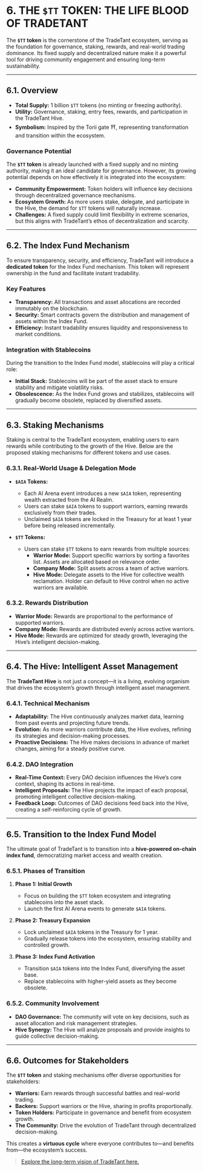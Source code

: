 # **6. THE `$TT` TOKEN: THE LIFE BLOOD OF TRADETANT**

The **`$TT` token** is the cornerstone of the TradeTant ecosystem, serving as the foundation for governance, staking, rewards, and real-world trading dominance. Its fixed supply and decentralized nature make it a powerful tool for driving community engagement and ensuring long-term sustainability.

---

## **6.1. Overview**

- **Total Supply:** 1 billion `$TT` tokens (no minting or freezing authority).
- **Utility:** Governance, staking, entry fees, rewards, and participation in the TradeTant Hive.
- **Symbolism:** Inspired by the Torii gate ⛩️, representing transformation and transition within the ecosystem.

### **Governance Potential**
The **`$TT` token** is already launched with a fixed supply and no minting authority, making it an ideal candidate for governance. However, its growing potential depends on how effectively it is integrated into the ecosystem:
- **Community Empowerment:** Token holders will influence key decisions through decentralized governance mechanisms.
- **Ecosystem Growth:** As more users stake, delegate, and participate in the Hive, the demand for `$TT` tokens will naturally increase.
- **Challenges:** A fixed supply could limit flexibility in extreme scenarios, but this aligns with TradeTant’s ethos of decentralization and scarcity.

---

## **6.2. The Index Fund Mechanism**

To ensure transparency, security, and efficiency, TradeTant will introduce a **dedicated token** for the Index Fund mechanism. This token will represent ownership in the fund and facilitate instant tradability.

### **Key Features**
- **Transparency:** All transactions and asset allocations are recorded immutably on the blockchain.
- **Security:** Smart contracts govern the distribution and management of assets within the Index Fund.
- **Efficiency:** Instant tradability ensures liquidity and responsiveness to market conditions.

### **Integration with Stablecoins**
During the transition to the Index Fund model, stablecoins will play a critical role:
- **Initial Stack:** Stablecoins will be part of the asset stack to ensure stability and mitigate volatility risks.
- **Obsolescence:** As the Index Fund grows and stabilizes, stablecoins will gradually become obsolete, replaced by diversified assets.

---

## **6.3. Staking Mechanisms**

Staking is central to the TradeTant ecosystem, enabling users to earn rewards while contributing to the growth of the Hive. Below are the proposed staking mechanisms for different tokens and use cases.

### **6.3.1. Real-World Usage & Delegation Mode**
- **`$AIA` Tokens:**
    - Each AI Arena event introduces a new `$AIA` token, representing wealth extracted from the AI Realm.
    - Users can stake `$AIA` tokens to support warriors, earning rewards exclusively from their trades.
    - Unclaimed `$AIA` tokens are locked in the Treasury for at least 1 year before being released incrementally.

- **`$TT` Tokens:**
    - Users can stake `$TT` tokens to earn rewards from multiple sources:
        - **Warrior Mode:** Support specific warriors by sorting a favorites list. Assets are allocated based on relevance order.
        - **Company Mode:** Split assets across a team of active warriors.
        - **Hive Mode:** Delegate assets to the Hive for collective wealth reclamation. Holder can default to Hive control when no active warriors are available.

### **6.3.2. Rewards Distribution**
- **Warrior Mode:** Rewards are proportional to the performance of supported warriors.
- **Company Mode:** Rewards are distributed evenly across active warriors.
- **Hive Mode:** Rewards are optimized for steady growth, leveraging the Hive’s intelligent decision-making.

---

## **6.4. The Hive: Intelligent Asset Management**

The **TradeTant Hive** is not just a concept—it is a living, evolving organism that drives the ecosystem’s growth through intelligent asset management.

### **6.4.1. Technical Mechanism**
- **Adaptability:** The Hive continuously analyzes market data, learning from past events and projecting future trends.
- **Evolution:** As more warriors contribute data, the Hive evolves, refining its strategies and decision-making processes.
- **Proactive Decisions:** The Hive makes decisions in advance of market changes, aiming for a steady positive curve.

### **6.4.2. DAO Integration**
- **Real-Time Context:** Every DAO decision influences the Hive’s core context, shaping its actions in real-time.
- **Intelligent Proposals:** The Hive projects the impact of each proposal, promoting intelligent collective decision-making.
- **Feedback Loop:** Outcomes of DAO decisions feed back into the Hive, creating a self-reinforcing cycle of growth.

---

## **6.5. Transition to the Index Fund Model**

The ultimate goal of TradeTant is to transition into a **hive-powered on-chain index fund**, democratizing market access and wealth creation.

### **6.5.1. Phases of Transition**
1. **Phase 1: Initial Growth**
    - Focus on building the `$TT` token ecosystem and integrating stablecoins into the asset stack.
    - Launch the first AI Arena events to generate `$AIA` tokens.

2. **Phase 2: Treasury Expansion**
    - Lock unclaimed `$AIA` tokens in the Treasury for 1 year.
    - Gradually release tokens into the ecosystem, ensuring stability and controlled growth.

3. **Phase 3: Index Fund Activation**
    - Transition `$AIA` tokens into the Index Fund, diversifying the asset base.
    - Replace stablecoins with higher-yield assets as they become obsolete.

### **6.5.2. Community Involvement**
- **DAO Governance:** The community will vote on key decisions, such as asset allocation and risk management strategies.
- **Hive Synergy:** The Hive will analyze proposals and provide insights to guide collective decision-making.

---

## **6.6. Outcomes for Stakeholders**

The **`$TT` token** and staking mechanisms offer diverse opportunities for stakeholders:

- **Warriors:** Earn rewards through successful battles and real-world trading.
- **Backers:** Support warriors or the Hive, sharing in profits proportionally.
- **Token Holders:** Participate in governance and benefit from ecosystem growth.
- **The Community:** Drive the evolution of TradeTant through decentralized decision-making.

This creates a **virtuous cycle** where everyone contributes to—and benefits from—the ecosystem’s success.

> [Explore the long-term vision of TradeTant here.](./long-vision.md)